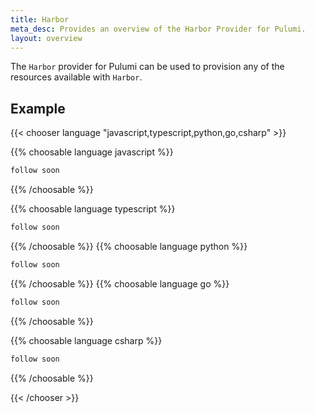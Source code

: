 ```yaml
---
title: Harbor
meta_desc: Provides an overview of the Harbor Provider for Pulumi.
layout: overview
---
```


The `Harbor` provider for Pulumi can be used to provision any of the resources available with `Harbor`.

## Example

{{< chooser language "javascript,typescript,python,go,csharp" >}}

{{% choosable language javascript %}}

```javascript
follow soon
```

{{% /choosable %}}

{{% choosable language typescript %}}

```typescript
follow soon
```

{{% /choosable %}}
{{% choosable language python %}}

```python
follow soon
```

{{% /choosable %}}
{{% choosable language go %}}

```go
follow soon
```

{{% /choosable %}}

{{% choosable language csharp %}}

```csharp
follow soon
```

{{% /choosable %}}

{{< /chooser >}}
